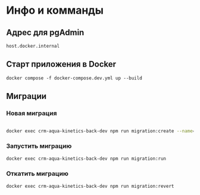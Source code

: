 # Инфо и комманды

## Адрес для pgAdmin

```clip
host.docker.internal
```

## Старт приложения в Docker

```clip
docker compose -f docker-compose.dev.yml up --build
```

## Миграции

### Новая миграция

```bash

docker exec crm-aqua-kinetics-back-dev npm run migration:create --name=TestMigration
```

### Запустить миграцию

```bash
docker exec crm-aqua-kinetics-back-dev npm run migration:run
```

### Откатить миграцию

```bash
docker exec crm-aqua-kinetics-back-dev npm run migration:revert
```
